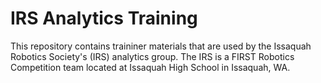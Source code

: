 # IRS Analytics Training
This repository contains traininer materials that are used by the Issaquah
Robotics Society's (IRS) analytics group. The IRS is a FIRST Robotics
Competition team located at Issaquah High School in Issaquah, WA.